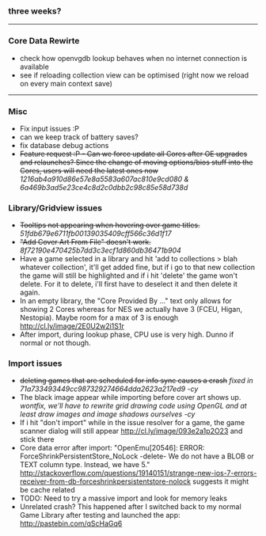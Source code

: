 ### three weeks?

***

### Core Data Rewirte
- check how openvgdb lookup behaves when no internet connection is available
- see if reloading collection view can be optimised (right now we reload on every main context save)

***

### Misc
- Fix input issues :P
- can we keep track of battery saves?
- fix database debug actions
- ~~Feature request :P - Can we force update all Cores after OE upgrades and relaunches? Since the change of moving options/bios stuff into the Cores, users will need the latest ones now~~ _1216ab4a910d86e57e8a5583a607ac810e9cd080 & 6a469b3ad5e23ce4c8d2c0dbb2c98c85e58d738d_

### Library/Gridview issues
- ~~Tooltips not appearing when hovering over game titles.~~ _51fdb679e6711fb00139035409cff566c36d1f17_
- ~~"Add Cover Art From File" doesn't work.~~ _8f72190e470425b7dd3c3ecf1d860db36471b904_ 
- Have a game selected in a library and hit 'add to collections > blah whatever collection', it'll get added fine, but if i go to that new collection the game will still be highlighted and if i hit 'delete' the game won't delete. For it to delete, i'll first have to deselect it and then delete it again.
- In an empty library, the "Core Provided By ..." text only allows for showing 2 Cores whereas for NES we actually have 3 (FCEU, Higan, Nestopia). Maybe room for a max of 3 is enough http://cl.ly/image/2E0U2w2i1S1r
- After import, during lookup phase, CPU use is very high. Dunno if normal or not though.

### Import issues
- ~~deleting games that are scheduled for info sync causes a crash~~ _fixed in 71a733493449cc987329274664dda2623a217ed9 -cy_
- The black image appear while importing before cover art shows up. 
        _wontfix, we'll have to rewrite grid drawing code using OpenGL and at least draw images and image shadows ourselves -cy_
- If i hit "don't import" while in the issue resolver for a game, the game scanner dialog will still appear http://cl.ly/image/093e2a1p2O23 and stick there
- Core data error after import: "OpenEmu[20546]: ERROR: ForceShrinkPersistentStore_NoLock -delete- We do not have a BLOB or TEXT column type.  Instead, we have 5." http://stackoverflow.com/questions/19140151/strange-new-ios-7-errors-receiver-from-db-forceshrinkpersistentstore-nolock suggests it might be cache related
- TODO: Need to try a massive import and look for memory leaks
- Unrelated crash? This happened after I switched back to my normal Game Library after testing and launched the app: http://pastebin.com/qScHaGq6